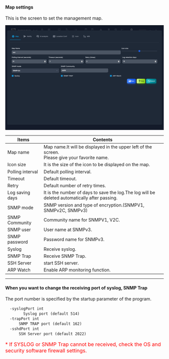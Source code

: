 #### Map settings
<div class="text-xl">
This is the screen to set the management map.
</div>

![Map settings](../../help/en/2023-12-03_10-29-27.png)

>>>

<div class="text-xl">

| Items | Contents |
| ---- | ---- |
| Map name | Map name.It will be displayed in the upper left of the screen.<br> Please give your favorite name.|
| Icon size | It is the size of the icon to be displayed on the map.|
| Polling interval | Default polling interval.|
| Timeout | Default timeout.|
| Retry | Default number of retry times.|
| Log saving days | It is the number of days to save the log.The log will be deleted automatically after passing.|
| SNMP mode | SNMP version and type of encryption.(SNMPV1, SNMPv2C, SNMPv3) |
| SNMP Community | Community name for SNMPV1, V2C.|
| SNMP user | User name at SNMPv3.|
| SNMP password | Password name for SNMPv3.|
| Syslog | Receive syslog.|
| SNMP Trap | Receive SNMP Trap.|
| SSH Server | start SSH server.|
| ARP Watch | Enable ARP monitoring function.|
</div>

---
#### When you want to change the receiving port of syslog, SNMP Trap

<div class="text-xl">

The port number is specified by the startup parameter of the program.

</div>

```
  -syslogPort int
    	Syslog port (default 514)
  -trapPort int
      SNMP TRAP port (default 162)
  -sshdPort int
      SSH Server port (default 2022)
```

<p style="color:red;font-size: 16px;">
* If SYSLOG or SNMP Trap cannot be received, check the OS and security software firewall settings.
</p>
